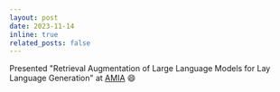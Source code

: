 ```yaml
---
layout: post
date: 2023-11-14 
inline: true
related_posts: false
---
```


Presented "Retrieval Augmentation of Large Language Models for Lay Language Generation" at [AMIA](https://amia.org/education-events/amia-2023-annual-symposium) :smile: